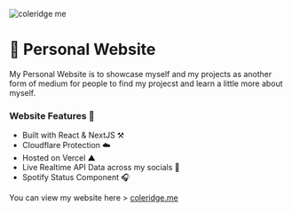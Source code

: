 ![coleridge me](https://user-images.githubusercontent.com/51129378/156061171-3ab52441-a724-4531-9022-b6b637c130fb.png)
# 🔗 Personal Website 

My Personal Website is to showcase myself and my projects as another form of medium for people to find my projecst and 
learn a little more about myself. 

### Website Features 📘
- Built with React & NextJS ⚒️
- Cloudflare Protection ☁️
- Hosted on Vercel ▲
- Live Realtime API Data across my socials 📱
- Spotify Status Component 🎧

You can view my website here > <a href="https://coleridge.me">coleridge.me</a>



